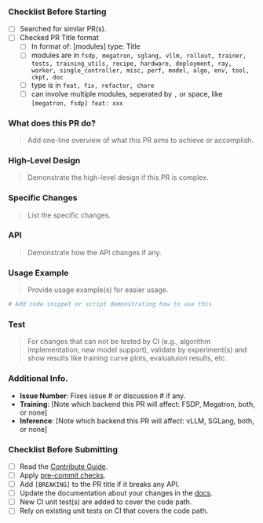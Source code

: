 ### Checklist Before Starting

- [ ] Searched for similar PR(s).
- [ ] Checked PR Title format
  - [ ] In format of: [modules] type: Title
  - [ ] modules are in `fsdp, megatron, sglang, vllm, rollout, trainer, tests, training_utils, recipe, hardware, deployment, ray, worker, single_controller, misc, perf, model, algo, env, tool, ckpt, doc`
  - [ ] type is in `feat, fix, refactor, chore`
  - [ ] can involve multiple modules, seperated by `,` or space, like `[megatron, fsdp] feat: xxx`

### What does this PR do?

> Add one-line overview of what this PR aims to achieve or accomplish.

### High-Level Design

> Demonstrate the high-level design if this PR is complex.

### Specific Changes

> List the specific changes.

### API

> Demonstrate how the API changes if any.

### Usage Example

> Provide usage example(s) for easier usage.

```python
# Add code snippet or script demonstrating how to use this 
```

### Test

> For changes that can not be tested by CI (e.g., algorithm implementation, new model support), validate by experiment(s) and show results like training curve plots, evaluatuion results, etc.

### Additional Info.

- **Issue Number**: Fixes issue # or discussion # if any.
- **Training**: [Note which backend this PR will affect: FSDP, Megatron, both, or none]
- **Inference**: [Note which backend this PR will affect: vLLM, SGLang, both, or none]

### Checklist Before Submitting

- [ ] Read the [Contribute Guide](https://github.com/volcengine/verl?tab=readme-ov-file#contribution-guide).
- [ ] Apply [pre-commit checks](https://github.com/volcengine/verl?tab=readme-ov-file#code-linting-and-formatting).
- [ ] Add `[BREAKING]` to the PR title if it breaks any API.
- [ ] Update the documentation about your changes in the [docs](https://github.com/volcengine/verl/tree/main/docs).
- [ ] New CI unit test(s) are added to cover the code path.
- [ ] Rely on existing unit tests on CI that covers the code path.
